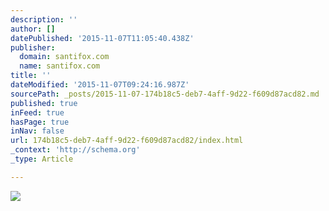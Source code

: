 ```yaml
---
description: ''
author: []
datePublished: '2015-11-07T11:05:40.438Z'
publisher:
  domain: santifox.com
  name: santifox.com
title: ''
dateModified: '2015-11-07T09:24:16.987Z'
sourcePath: _posts/2015-11-07-174b18c5-deb7-4aff-9d22-f609d87acd82.md
published: true
inFeed: true
hasPage: true
inNav: false
url: 174b18c5-deb7-4aff-9d22-f609d87acd82/index.html
_context: 'http://schema.org'
_type: Article

---
```

![](http://payload142.cargocollective.com/1/0/3626/5142957/nervo-santifoxcom-25_o.jpg)